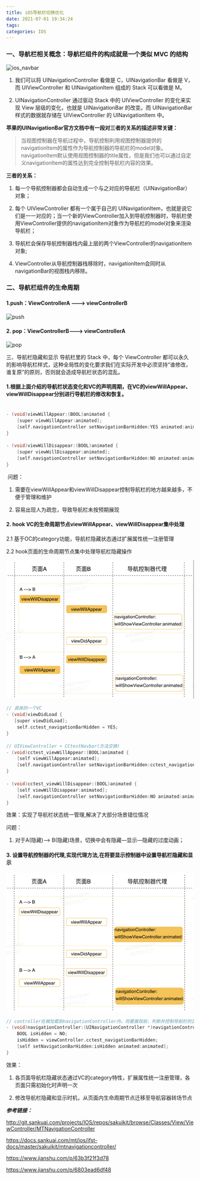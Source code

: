 ```yaml
---
title: iOS导航栏切换优化
date: 2021-07-01 19:34:24
tags:
categories: IOS
---
```


### 一、导航栏相关概念：导航栏组件的构成就是一个类似 MVC 的结构

![ios_navbar](https://raw.githubusercontent.com/cocoaGithub/cocoaGithub.github.io/hexo/source/img/ios_navbar_1.png)

1. 我们可以将 UINavigationController 看做是 C，UINavigationBar 看做是 V，而 UIViewController 和 UINavigationItem 组成的 Stack 可以看做是 M。

2. UINavigationController 通过驱动 Stack 中的 UIViewController 的变化来实现 View 层级的变化，也就是 UINavigationBar 的改变。而 UINavigationBar 样式的数据就存储在 UIViewController 的 UINavigationItem 中。

**苹果的UINavigationBar官方文档中有一段对三者的关系的描述非常关键：**

<!-- more -->


> 当视图控制器在导航过程中，导航控制利用视图控制器提供的navigationItem的属性作为导航控制器的导航栏的model对象。navigationItem默认使用视图控制器的title属性，但是我们也可以通过自定义navigationItem的属性达到完全控制导航栏内容的效果。

**三者的关系：**
1. 每一个导航控制器都会自动生成一个与之对应的导航栏（UINavigationBar）对象；

2. 每个 UIViewController 都有一个属于自己的 UINavigationItem，也就是说它们是一一对应的；当一个新的ViewController加入到导航控制器时，导航栏使用ViewController提供的navigationItem对象作为导航栏的model对象来渲染导航栏；

3. 导航栏会保存导航控制器栈内最上层的两个ViewController的navigationItem对象;

4. ViewController从导航控制器栈移除时，navigationItem会同时从navigationBar的视图栈内移除。

### 二、导航栏组件的生命周期

#### 1.push：ViewControllerA --->   viewControllerB

![push](https://raw.githubusercontent.com/cocoaGithub/cocoaGithub.github.io/hexo/source/img/ios_navbar_2.png)

#### 2. pop：ViewControllerB---> viewControllerA

![pop](https://raw.githubusercontent.com/cocoaGithub/cocoaGithub.github.io/hexo/source/img/ios_navbar_3.png)

三、导航栏隐藏和显示
导航栏里的 Stack 中，每个 ViewController 都可以永久的影响导航栏样式，这种全局性的变化要求我们在实际开发中必须坚持“谁修改，谁复原”的原则，否则就会造成导航栏状态的混乱。

#### 1.根据上面介绍的导航栏状态变化和VC的声明周期，在VC的viewWillAppear、viewWillDisappear分别进行导航栏的修改和恢复。


```C

- (void)viewWillAppear:(BOOL)animated {
    [super viewWillAppear:animated];
    [self.navigationController setNavigationBarHidden:YES animated:animated];
}
​
- (void)viewWillDisappear:(BOOL)animated {
    [super viewWillDisappear:animated];
    [self.navigationController setNavigationBarHidden:NO animated:animated];
}

```

​
问题：

1. 需要在viewWillAppear和viewWillDisappear控制导航栏的地方越来越多，不便于管理和维护

2. 容易出现人为疏忽，导致导航栏未按预期展现

#### 2. hook VC的生命周期节点viewWillAppear、viewWillDisappear集中处理
2.1 基于OC的category功能，导航栏隐藏状态通过扩展属性统⼀注册管理

2.2 hook⻚⾯的⽣命周期节点集中处理导航栏隐藏操作

![页面生命周期](https://raw.githubusercontent.com/cocoaGithub/cocoaGithub.github.io/hexo/source/img/ios_navbar_5.png)

```C
// 具体的一个VC
- (void)viewDidLoad {
   [super viewDidLoad];
    self.cctest_navigationBarHidden = YES;
}
​
// UIViewController + CCtestNavbar(方法交换)
- (void)cctest_viewWillAppear:(BOOL)animated {
    [self viewWillAppear:animated];
    [self.navigationController setNavigationBarHidden:cctest_navigationBarHidden animated:animated];
}
​
- (void)cctest_viewWillDisappear:(BOOL)animated {
    [self viewWillDisappear:animated];
    [self.navigationController setNavigationBarHidden:NO animated:animated];
}
```

效果：实现了导航栏状态统⼀管理,解决了⼤部分场景错位情况

问题：

1. 对于A(隐藏)—> B(隐藏)场景，切换中会有隐藏—显示—隐藏的过度动画；

#### 3. 设置导航控制器的代理,实现代理方法,在将要显示控制器中设置导航栏隐藏和显示


![导航控制器代理](https://raw.githubusercontent.com/cocoaGithub/cocoaGithub.github.io/hexo/source/img/ios_navbar_6.png)


```C
// controller在被加载到navigationController内，将要展现前，判断并控制导航栏的显示或隐藏。
- (void)navigationController:(UINavigationController *)navigationController willShowViewController:(UIViewController *)viewController animated:(BOOL)animated {
    BOOL isHidden = NO;
    isHidden = viewController.cctest_navigationBarHidden;
    [self setNavigationBarHidden:isHidden animated:animated];
}
```

效果：

1. 各页面导航栏隐藏状态通过VC的category特性，扩展属性统一注册管理，各页面只需初始化时声明一次

2. 修改导航栏隐藏和显示时机，从页面内生命周期节点迁移至导航容器转场节点

___参考链接：___

http://git.sankuai.com/projects/IOS/repos/sakuikit/browse/Classes/View/ViewController/MTNavigationController

https://docs.sankuai.com/mt/ios/ifst-docs/master/sakuikit/mtnavigationcontroller/

https://www.jianshu.com/p/63b3f21f3d78

https://www.jianshu.com/p/6803ead6df48